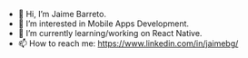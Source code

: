 - 👋 Hi, I’m Jaime Barreto.
- 👀 I’m interested in Mobile Apps Development.
- 🌱 I’m currently learning/working on React Native.
- 📫 How to reach me: https://www.linkedin.com/in/jaimebg/

<!---
jaimebg/jaimebg is a ✨ special ✨ repository because its `README.md` (this file) appears on your GitHub profile.
You can click the Preview link to take a look at your changes.
--->

